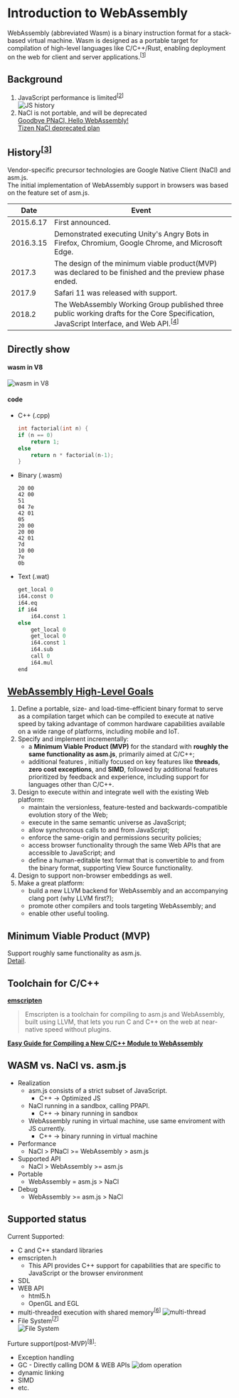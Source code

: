 # Introduction to WebAssembly

WebAssembly (abbreviated Wasm) is a binary instruction format for a stack-based virtual machine. Wasm is designed as a portable target for compilation of high-level languages like C/C++/Rust, enabling deployment on the web for client and server applications.<sup>[[1]]</sup>

## Background

1. JavaScript performance is limited<sup>[[2]]</sup>  
    ![JS history](https://hacks.mozilla.org/files/2017/02/01-02-perf_graph10-500x412.png)
2. NaCl is not portable, and will be deprecated  
    [Goodbye PNaCl, Hello WebAssembly!](https://blog.chromium.org/2017/05/goodbye-pnacl-hello-webassembly.html)  
    [Tizen NaCl deprecated plan](http://wiki.vd.sec.samsung.net/display/SRCNJWEB/NaCl+Deprecate+Plan)

## History<sup>[[3]]</sup>

Vendor-specific precursor technologies are Google Native Client (NaCl) and asm.js.  
The initial implementation of WebAssembly support in browsers was based on the feature set of asm.js.  

Date|Event
------------ | -------------
2015.6.17|First announced.
2016.3.15|Demonstrated executing Unity's Angry Bots in Firefox, Chromium, Google Chrome, and Microsoft Edge.
2017.3|The design of the minimum viable product(MVP) was declared to be finished and the preview phase ended.
2017.9|Safari 11 was released with support.
2018.2|The WebAssembly Working Group published three public working drafts for the Core Specification, JavaScript Interface, and Web API.<sup>[[4]]</sup>

## Directly show

#### wasm in V8
![wasm in V8](https://github.com/maomao9003/wasm-note/raw/master/.res/WebAssembly_compile.png)
#### code
* C++ (.cpp)
    ``` c++
    int factorial(int n) {
    if (n == 0)
        return 1;
    else
        return n * factorial(n-1);
    }
    ```
* Binary (.wasm)
    ```
    20 00
    42 00
    51
    04 7e
    42 01
    05
    20 00
    20 00
    42 01
    7d
    10 00
    7e
    0b
    ```
* Text (.wat)
    ``` python
    get_local 0
    i64.const 0
    i64.eq
    if i64
        i64.const 1
    else
        get_local 0
        get_local 0
        i64.const 1
        i64.sub 
        call 0
        i64.mul
    end
    ```

## [WebAssembly High-Level Goals](https://webassembly.org/docs/high-level-goals/)

1.	Define a portable, size- and load-time-efficient binary format to serve as a compilation target which can be compiled to execute at native speed by taking advantage of common hardware capabilities available on a wide range of platforms, including mobile and IoT.
2.	Specify and implement incrementally:
    *	a __Minimum Viable Product (MVP)__ for the standard with __roughly the same functionality as asm.js__, primarily aimed at C/C++;
    *	additional features  , initially focused on key features like __threads__, __zero cost exceptions__, and __SIMD__, followed by additional features prioritized by feedback and experience, including support for languages other than C/C++.
3.	Design to execute within and integrate well with the existing Web platform:
    *	maintain the versionless, feature-tested and backwards-compatible evolution story of the Web;
    *	execute in the same semantic universe as JavaScript;
    *	allow synchronous calls to and from JavaScript;
    *	enforce the same-origin and permissions security policies;
    *	access browser functionality through the same Web APIs that are accessible to JavaScript; and
    *	define a human-editable text format that is convertible to and from the binary format, supporting View Source functionality.
4.	Design to support non-browser embeddings as well.
5.	Make a great platform:
    *	build a new LLVM backend for WebAssembly and an accompanying clang port (why LLVM first?);
    *	promote other compilers and tools targeting WebAssembly; and
    *	enable other useful tooling.

## Minimum Viable Product (MVP)

Support roughly same functionality as asm.js.  
[Detail](https://webassembly.org/docs/mvp/).

## Toolchain for C/C++

__[emscripten](http://kripken.github.io/emscripten-site/index.html)__   
> Emscripten is a toolchain for compiling to asm.js and WebAssembly, built using LLVM, that lets you run C and C++ on the web at near-native speed without plugins.  

__[Easy Guide for Compiling a New C/C++ Module to WebAssembly](https://developer.mozilla.org/en-US/docs/WebAssembly/C_to_wasm)__

## WASM vs. NaCl vs. asm.js

* Realization  
    * asm.js consists of a strict subset of JavaScript.  
        * C++ -> Optimized JS  
    * NaCl running in a sandbox, calling PPAPI.
        * C++ -> binary running in sandbox
    * WebAssembly runing in virtual machine, use same enviroment with JS currently.
        * C++ -> binary running in virtual machine
* Performance
    * NaCl > PNaCl >= WebAssembly > asm.js
* Supported API
    * NaCl > WebAssembly >= asm.js
* Portable
    * WebAssembly = asm.js > NaCl
* Debug
    * WebAssembly >= asm.js > NaCl

## Supported status

Current Supported:
* C and C++ standard libraries
* emscripten.h
    * This API provides C++ support for capabilities that are specific to JavaScript or the browser environment
* SDL
* WEB API
    * html5.h
    * OpenGL and EGL
* multi-threaded execution with shared memory<sup>[[6]]</sup>
    ![multi-thread](https://github.com/maomao9003/wasm-note/raw/master/.res/WebAssembly_multi-thread.png)
* File System<sup>[[7]]</sup>  
    ![File System](http://kripken.github.io/emscripten-site/_images/FileSystemArchitecture.png)

Furture support(post-MVP)<sup>[[8]]</sup>:
* Exception handling
* GC - Directly calling DOM & WEB APIs
    ![dom operation](https://github.com/maomao9003/wasm-note/raw/master/.res/WebAssembly_dom_operation.png)
* dynamic linking
* SIMD
* etc.


[1]: https://webassembly.org/
[2]: https://hacks.mozilla.org/2017/02/a-cartoon-intro-to-webassembly/
[3]: https://en.wikipedia.org/wiki/WebAssembly#History
[4]: https://www.w3.org/blog/news/archives/6838
[5]: https://webassembly.org/docs/c-and-c++/
[6]: http://kripken.github.io/emscripten-site/docs/porting/pthreads.html
[7]: http://kripken.github.io/emscripten-site/docs/porting/files/index.html
[8]: https://webassembly.org/docs/future-features/
